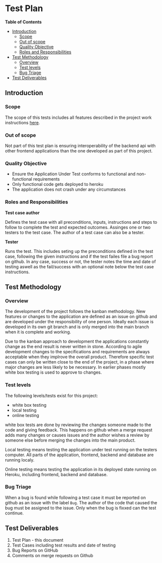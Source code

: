 # Test Plan

**Table of Contents**

* [Introduction](#Introduction)
    * [Scope](#Scope)
    * [Out of scope](#Out-of-scope)
    * [Quality Objective](#Quality-Objective)
    * [Roles and Responsibilities](#Roles-and-Responsibilities)
* [Test Methodology](#Test-Methodology)
    * [Overview](#Overview)
    * [Test levels](#Test-levels)
    * [Bug Triage](#Bug-Triage)
* [Test Deliverables](#Test-Deliverables)

## Introduction


### Scope

The scope of this tests includes all features described in the 
project work instructions [here](https://oamk-my.sharepoint.com/:w:/g/personal/lassehav_oamk_fi/EZEZElaOJsdDkgulKQ4LpF0BfTW-yByp0SdzUKZ1mclqPQ?e=Z48Pnc).

### Out of scope

Not part of this test plan is ensuring interoperability of the 
backend api with other frontend applications than the one developed 
as part of this project.

### Quality Objective

- Ensure the Application Under Test conforms to functional and 
non-functional requirements 
- Only functional code gets deployed to heroku
- The application does not crash under any circumstances

### Roles and Responsibilities

**Test case author**

Defines the test case with all preconditions, inputs, 
instructions and steps to follow to complete the test and 
expected outcomes. Assinges one or two testers to the test case.
The author of a test case can also be a tester.

**Tester**

Runs the test. This includes seting up the preconditions defined 
in the test case, following the given instructions and if the 
test failes file a bug report 
on github. In any case, success or not, the tester notes 
the time and date of testing aswell as the fail/success with 
an optional note below the test case instructions. 

## Test Methodology

### Overview 

The development of the project follows the kanban methodology. 
New features or changes to the application are defined as an 
issue on github and are developed under the responsibility of 
one person. Ideally each issue is developed in its own git 
branch and is only merged into the main branch when it is 
complete and working. 

Due to the kanban approach to development the applications 
constantly change as the end result is never written in stone. 
According to agile development changes to the specifications and 
requirements are always acceptable when they implrove the overall 
product. Therefore specific test cases can only be written close 
to the end of the project, in a phase where major changes are 
less likely to be necessary. In earlier phases mostly white box 
testing is used to approve to changes.


### Test levels

The following levels/tests exist for this project:

- white box testing
- local testing
- online testing

white box tests are done by reviewing the changes someone made to the code 
and giving feedback. This happens on github when a merge request adds many 
changes or causes issues and the author wishes a review by someone else 
before merging the changes into the main product.

Local testing means testing the application under test running on the 
testers computer. All parts of the application, frontend, backend and 
database are running localy. 

Online testing means testing the application in its deployed state running 
on Heroku, including frontend, backend and database.

### Bug Triage

When a bug is found while following a test case it must be reported on github
as an issue with the label `Bug`. The author of the code that caused the bug 
must be assigned to the issue. Only when the bug is fixxed can the test continue.

## Test Deliverables 

1. Test Plan - this document
2. Test Cases including test results and date of testing
3. Bug Reports on GitHub
4. Comments on merge requests on Github
